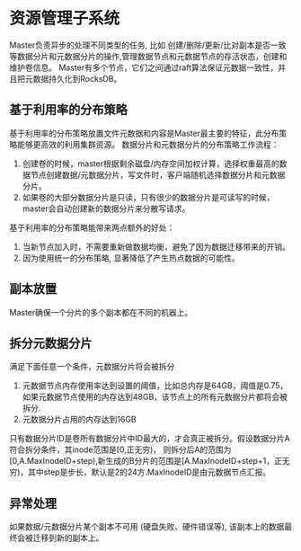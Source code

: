 # 资源管理子系统

Master负责异步的处理不同类型的任务, 比如 创建/删除/更新/比对副本是否一致等数据分片和元数据分片的操作,管理数据节点和元数据节点的存活状态，创建和维护卷信息。
Master有多个节点，它们之间通过raft算法保证元数据一致性，并且把元数据持久化到RocksDB。

## 基于利用率的分布策略

基于利用率的分布策略放置文件元数据和内容是Master最主要的特征，此分布策略能够更高效的利用集群资源。
数据分片和元数据分片的分布策略工作流程：
1. 创建卷的时候，master根据剩余磁盘/内存空间加权计算，选择权重最高的数据节点创建数据/元数据分片，写文件时，客户端随机选择数据分片和元数据分片。
2. 如果卷的大部分数据分片是只读，只有很少的数据分片是可读写的时候，master会自动创建新的数据分片来分散写请求。

基于利用率的分布策略能带来两点额外的好处：
1. 当新节点加入时，不需要重新做数据均衡，避免了因为数据迁移带来的开销。
2. 因为使用统一的分布策略,  显著降低了产生热点数据的可能性。

## 副本放置

Master确保一个分片的多个副本都在不同的机器上。

## 拆分元数据分片

满足下面任意一个条件，元数据分片将会被拆分
1. 元数据节点内存使用率达到设置的阈值，比如总内存是64GB，阈值是0.75，如果元数据节点使用的内存达到48GB，该节点上的所有元数据分片都将会被拆分.
2. 元数据分片占用的内存达到16GB

只有数据分片ID是卷所有数据分片中ID最大的，才会真正被拆分。假设数据分片A符合拆分条件，其inode范围是[0,正无穷)，
则拆分后A的范围为[0,A.MaxInodeID+step),新生成的B分片的范围是[A.MaxInodeID+step+1，正无穷)，其中step是步长，默认是2的24方.MaxInodeID是由元数据节点汇报。

## 异常处理

如果数据/元数据分片某个副本不可用 (硬盘失败、硬件错误等), 该副本上的数据最终会被迁移到新的副本上。